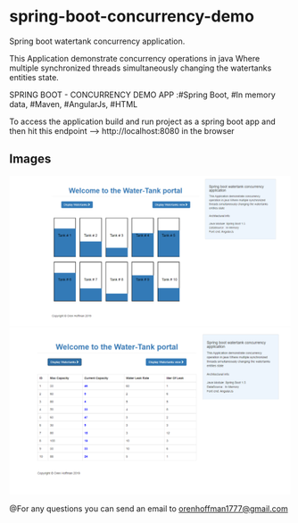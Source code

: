 # spring-boot-concurrency-demo


Spring boot watertank concurrency application.

This Application demonstrate concurrency operations in java Where multiple synchronized threads simultaneously changing the watertanks entities state.

SPRING BOOT - CONCURRENCY DEMO APP :#Spring Boot, #In memory data, #Maven, #AngularJs, #HTML

To access the application build and run project as a spring boot app
and then hit this endpoint --> http://localhost:8080 in the browser

## Images
![watertank 1](watertank1.png)
![watertank 2](watertank2.png)


@For any questions you can send an email to orenhoffman1777@gmail.com

